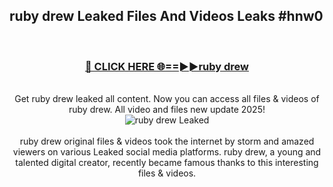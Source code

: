 ## ruby drew Leaked Files And Videos Leaks #hnw0
<br>
<div align="center">
<h3><a href="https://watchclip.my.id/ruby drew" rel="nofollow">🔴 CLICK HERE 🌐==►►ruby drew</a></h3>
<br>
Get ruby drew leaked all content. Now you can access all files & videos of ruby drew. All video and files new update 2025!
<br>
<a href="https://watchclip.my.id/ruby drew" rel="nofollow" data-target="animated-image.originalLink"><img src="https://i.ibb.co.com/WyWwxjT/player-gif2.gif" alt="ruby drew Leaked" style="max-width: 100%; display: inline-block;" data-target="animated-image.originalImage"></a>
<br><br>
ruby drew original files & videos took the internet by storm and amazed viewers on various Leaked social media platforms. ruby drew, a young and talented digital creator, recently became famous thanks to this interesting files & videos.
</div>
<br>